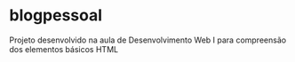 # blogpessoal
Projeto desenvolvido na aula de Desenvolvimento Web I para compreensão dos elementos básicos HTML 

